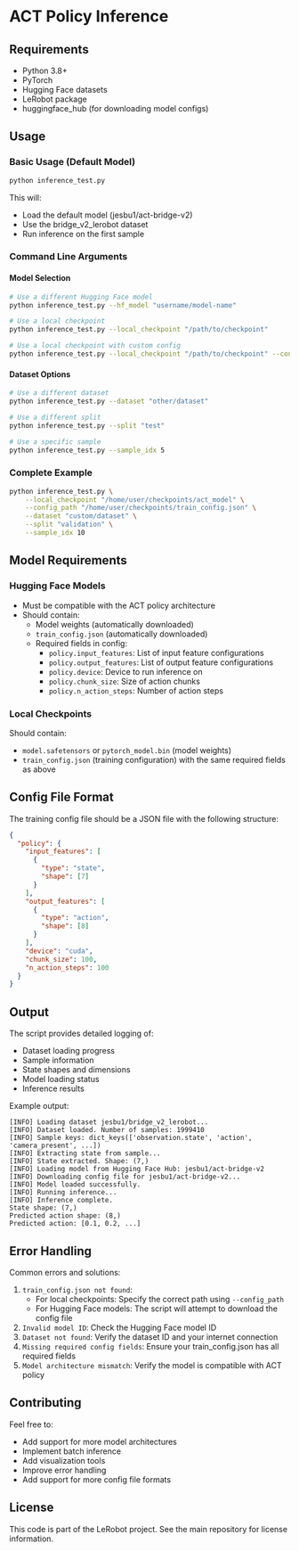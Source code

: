 # ACT Policy Inference

## Requirements

- Python 3.8+
- PyTorch
- Hugging Face datasets
- LeRobot package
- huggingface_hub (for downloading model configs)

## Usage

### Basic Usage (Default Model)

```bash
python inference_test.py
```
This will:
- Load the default model (jesbu1/act-bridge-v2)
- Use the bridge_v2_lerobot dataset
- Run inference on the first sample

### Command Line Arguments

#### Model Selection
```bash
# Use a different Hugging Face model
python inference_test.py --hf_model "username/model-name"

# Use a local checkpoint
python inference_test.py --local_checkpoint "/path/to/checkpoint"

# Use a local checkpoint with custom config
python inference_test.py --local_checkpoint "/path/to/checkpoint" --config_path "/path/to/train_config.json"
```

#### Dataset Options
```bash
# Use a different dataset
python inference_test.py --dataset "other/dataset"

# Use a different split
python inference_test.py --split "test"

# Use a specific sample
python inference_test.py --sample_idx 5
```

### Complete Example

```bash
python inference_test.py \
    --local_checkpoint "/home/user/checkpoints/act_model" \
    --config_path "/home/user/checkpoints/train_config.json" \
    --dataset "custom/dataset" \
    --split "validation" \
    --sample_idx 10
```

## Model Requirements

### Hugging Face Models
- Must be compatible with the ACT policy architecture
- Should contain:
  - Model weights (automatically downloaded)
  - `train_config.json` (automatically downloaded)
  - Required fields in config:
    - `policy.input_features`: List of input feature configurations
    - `policy.output_features`: List of output feature configurations
    - `policy.device`: Device to run inference on
    - `policy.chunk_size`: Size of action chunks
    - `policy.n_action_steps`: Number of action steps

### Local Checkpoints
Should contain:
- `model.safetensors` or `pytorch_model.bin` (model weights)
- `train_config.json` (training configuration) with the same required fields as above

## Config File Format

The training config file should be a JSON file with the following structure:
```json
{
  "policy": {
    "input_features": [
      {
        "type": "state",
        "shape": [7]
      }
    ],
    "output_features": [
      {
        "type": "action",
        "shape": [8]
      }
    ],
    "device": "cuda",
    "chunk_size": 100,
    "n_action_steps": 100
  }
}
```

## Output

The script provides detailed logging of:
- Dataset loading progress
- Sample information
- State shapes and dimensions
- Model loading status
- Inference results

Example output:
```
[INFO] Loading dataset jesbu1/bridge_v2_lerobot...
[INFO] Dataset loaded. Number of samples: 1999410
[INFO] Sample keys: dict_keys(['observation.state', 'action', 'camera_present', ...])
[INFO] Extracting state from sample...
[INFO] State extracted. Shape: (7,)
[INFO] Loading model from Hugging Face Hub: jesbu1/act-bridge-v2
[INFO] Downloading config file for jesbu1/act-bridge-v2...
[INFO] Model loaded successfully.
[INFO] Running inference...
[INFO] Inference complete.
State shape: (7,)
Predicted action shape: (8,)
Predicted action: [0.1, 0.2, ...]
```

## Error Handling

Common errors and solutions:
1. `train_config.json not found`: 
   - For local checkpoints: Specify the correct path using `--config_path`
   - For Hugging Face models: The script will attempt to download the config file
2. `Invalid model ID`: Check the Hugging Face model ID
3. `Dataset not found`: Verify the dataset ID and your internet connection
4. `Missing required config fields`: Ensure your train_config.json has all required fields
5. `Model architecture mismatch`: Verify the model is compatible with ACT policy

## Contributing

Feel free to:
- Add support for more model architectures
- Implement batch inference
- Add visualization tools
- Improve error handling
- Add support for more config file formats

## License

This code is part of the LeRobot project. See the main repository for license information.